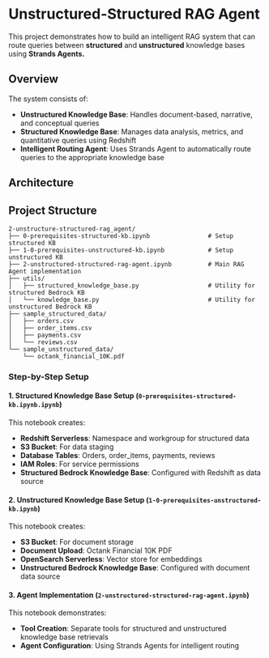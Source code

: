 # Unstructured-Structured RAG Agent

This project demonstrates how to build an intelligent RAG system that can route queries between **structured** and **unstructured** knowledge bases using **Strands Agents.**

## Overview

The system consists of:
- **Unstructured Knowledge Base**: Handles document-based, narrative, and conceptual queries
- **Structured Knowledge Base**: Manages data analysis, metrics, and quantitative queries using Redshift
- **Intelligent Routing Agent**: Uses Strands Agent to automatically route queries to the appropriate knowledge base

## Architecture



## Project Structure

```
2-unstructure-structured-rag_agent/
├── 0-prerequisites-structured-kb.ipynb                # Setup structured KB
├── 1-0-prerequisites-unstructured-kb.ipynb            # Setup unstructured KB 
├── 2-unstructured-structured-rag-agent.ipynb          # Main RAG Agent implementation
├── utils/
│   ├── structured_knowledge_base.py                   # Utility for structured Bedrock KB
│   └── knowledge_base.py                              # Utility for unstructured Bedrock KB
├── sample_structured_data/                            
│   ├── orders.csv                        
│   ├── order_items.csv                    
│   ├── payments.csv                    
│   └── reviews.csv                      
└── sample_unstructured_data/
    └── octank_financial_10K.pdf            
```

### Step-by-Step Setup

#### 1. Structured Knowledge Base Setup (`0-prerequisites-structured-kb.ipynb.ipynb`)

This notebook creates:
- **Redshift Serverless**: Namespace and workgroup for structured data
- **S3 Bucket**: For data staging
- **Database Tables**: Orders, order_items, payments, reviews
- **IAM Roles**: For service permissions
- **Structured Bedrock Knowledge Base**: Configured with Redshift as data source

#### 2. Unstructured Knowledge Base Setup (`1-0-prerequisites-unstructured-kb.ipynb`)

This notebook creates:
- **S3 Bucket**: For document storage
- **Document Upload**: Octank Financial 10K PDF
- **OpenSearch Serverless**: Vector store for embeddings
- **Unstructured Bedrock Knowledge Base**: Configured with document data source

#### 3. Agent Implementation (`2-unstructured-structured-rag-agent.ipynb`)

This notebook demonstrates:
- **Tool Creation**: Separate tools for structured and unstructured knowledge base retrievals
- **Agent Configuration**: Using Strands Agents for intelligent routing

